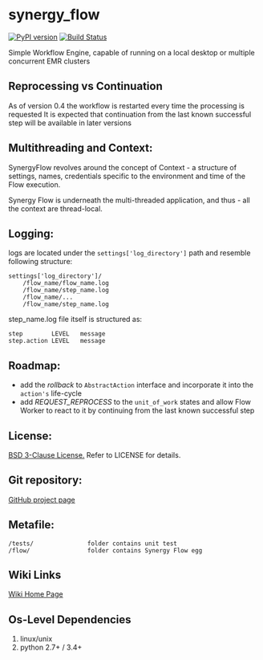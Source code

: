 # synergy_flow

[![PyPI version](https://img.shields.io/pypi/v/synergy_flow.svg)](https://pypi.python.org/pypi/synergy_flow)
[![Build Status](https://travis-ci.org/mushkevych/synergy_flow.svg?branch=master)](https://travis-ci.org/mushkevych/synergy_flow)

Simple Workflow Engine, capable of running on a local desktop or multiple concurrent EMR clusters

Reprocessing vs Continuation
---------
As of version 0.4 the workflow is restarted every time the processing is requested
It is expected that continuation from the last known successful step will be available in later versions


Multithreading and Context:
---------

SynergyFlow revolves around the concept of Context - a structure of settings, names, credentials specific to the
environment and time of the Flow execution.

Synergy Flow is underneath the multi-threaded application, and thus - all the context are thread-local.


Logging:
---------

logs are located under the `settings['log_directory']` path and resemble following structure:

    settings['log_directory']/
        /flow_name/flow_name.log
        /flow_name/step_name.log
        /flow_name/...
        /flow_name/step_name.log

step_name.log file itself is structured as:

    step        LEVEL   message
    step.action LEVEL   message


Roadmap:
---------

- add the *rollback* to `AbstractAction` interface and incorporate it into the `action's` life-cycle
- add *REQUEST_REPROCESS* to the `unit_of_work` states and allow Flow Worker to react to it
by continuing from the last known successful step


License:
---------

[BSD 3-Clause License.](http://en.wikipedia.org/wiki/BSD_licenses#3-clause_license_.28.22Revised_BSD_License.22.2C_.22New_BSD_License.22.2C_or_.22Modified_BSD_License.22.29)
Refer to LICENSE for details.


Git repository:
---------
[GitHub project page](https://github.com/mushkevych/synergy_flow)


Metafile:
---------

    /tests/               folder contains unit test
    /flow/                folder contains Synergy Flow egg


Wiki Links
---------
[Wiki Home Page](https://github.com/mushkevych/synergy_flow/wiki)


Os-Level Dependencies
---------
1. linux/unix
1. python 2.7+ / 3.4+
